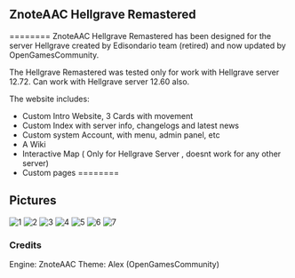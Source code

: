 ## ZnoteAAC Hellgrave Remastered
========
ZnoteAAC Hellgrave Remastered has been designed for the server Hellgrave created by Edisondario team (retired) and now updated by OpenGamesCommunity.

The Hellgrave Remastered was tested only for work with Hellgrave server 12.72.
Can work with Hellgrave server 12.60 also.

The website includes:

- Custom Intro Website, 3 Cards with movement
- Custom Index with server info, changelogs and latest news
- Custom system Account, with menu, admin panel, etc
- A Wiki 
- Interactive Map ( Only for Hellgrave Server , doesnt work for any other server)
- Custom pages
========

## Pictures

![1](https://user-images.githubusercontent.com/89811188/164987731-9f08bdd2-adb1-432a-80f2-a6bf825bf29e.png)
![2](https://user-images.githubusercontent.com/89811188/164987733-ddb9e200-660c-45b9-bcd0-31f1d9e8c3d5.png)
![3](https://user-images.githubusercontent.com/89811188/164987735-c189b310-05db-48f2-964b-3bd735794f2c.png)
![4](https://user-images.githubusercontent.com/89811188/164987739-cd0e7b10-f33a-47f5-aadd-d46d431e6bef.png)
![5](https://user-images.githubusercontent.com/89811188/164987742-a03e680b-f1ac-4c85-95f2-660e3eab64a7.png)
![6](https://user-images.githubusercontent.com/89811188/164987745-c7b23d59-cceb-423e-af83-65f227ec66dd.png)
![7](https://user-images.githubusercontent.com/89811188/164987750-f4c2b31d-fc0e-4f42-84ec-86fd1251bc59.png)

### Credits

Engine: ZnoteAAC
Theme: Alex (OpenGamesCommunity)